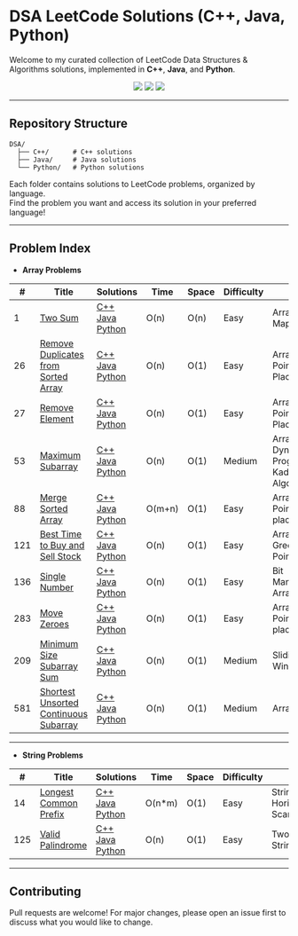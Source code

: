 # DSA LeetCode Solutions (C++, Java, Python)

Welcome to my curated collection of LeetCode Data Structures & Algorithms solutions, implemented in **C++**, **Java**, and **Python**.

<p align="center">
  <img src="https://img.shields.io/badge/DSA-LeetCode-blue" />
  <img src="https://img.shields.io/badge/Language-C++%2FJava%2FPython-yellow" />
  <img src="https://img.shields.io/badge/Problems%20Solved-12-green" />
</p>

---

## Repository Structure
```
DSA/
  ├── C++/      # C++ solutions
  ├── Java/     # Java solutions
  └── Python/   # Python solutions
```

Each folder contains solutions to LeetCode problems, organized by language.  
Find the problem you want and access its solution in your preferred language!

---

## Problem Index

- **Array Problems**

| #   | Title | Solutions | Time | Space | Difficulty | Tags |
|-----|-------|-----------|------|-------|------------|------|
| 1   | [Two Sum](https://leetcode.com/problems/two-sum/) | [C++](./C++/001_Two_Sum.cpp) <br> [Java](./Java/Two_Sum.java) <br> [Python](./Python/Two_Sum.py) | O(n) | O(n) | Easy | Array, Hash Map |
| 26  | [Remove Duplicates from Sorted Array](https://leetcode.com/problems/remove-duplicates-from-sorted-array/) | [C++](./C++/26_Remove_Duplicates_from_Sorted_Array.cpp) <br> [Java](./Java/Remove_Duplicates_from_Sorted_Array.java) <br> [Python](./Python/Remove_Duplicates_from_Sorted_Array.py) | O(n) | O(1) | Easy | Array, Two Pointers, In-Place |
| 27  | [Remove Element](https://leetcode.com/problems/remove-element/) | [C++](./C++/27_Remove%20Element.cpp) <br> [Java](./Java/Remove_Element.java) <br> [Python](./Python/Remove_Element.py) | O(n) | O(1) | Easy | Array, Two Pointers, In-Place |
| 53  | [Maximum Subarray](https://leetcode.com/problems/maximum-subarray/) | [C++](./C++/53_Maximum_Subarray.cpp) <br> [Java](./Java/Maximum_Subarray.java) <br> [Python](./Python/Maximum_Subarray.py) | O(n) | O(1) | Medium | Array, Dynamic Programming, Kadane's Algorithm |
| 88  | [Merge Sorted Array](https://leetcode.com/problems/merge-sorted-array/) | [C++](./C++/88_Merge_Sorted_Array.cpp) <br> [Java](./Java/Merge_Sorted_Array.java) <br> [Python](./Python/Merge_Sorted_Array.py) | O(m+n) | O(1) | Easy | Array, Two Pointers, In-place, Sorting |
| 121 | [Best Time to Buy and Sell Stock](https://leetcode.com/problems/best-time-to-buy-and-sell-stock/) | [C++](./C++/121_Best_Time_to_Buy_and_Sell_Stock.cpp) <br> [Java](./Java/Best_Time_to_Buy_and_Sell_Stock.java) <br> [Python](./Python/Best_Time_to_Buy_and_Sell_Stock.py) | O(n) | O(1) | Easy | Array, Greedy, Two Pointers |
| 136 | [Single Number](https://leetcode.com/problems/single-number/) | [C++](./C++/136_Single_Number.cpp) <br> [Java](./Java/Single_Number.java) <br> [Python](./Python/Single_Number.py) | O(n) | O(1) | Easy | Bit Manipulation, Array, XOR |
| 283 | [Move Zeroes](https://leetcode.com/problems/move-zeroes/) | [C++](./C++/283_Move_zeroes.cpp) <br> [Java](./Java/Move_Zeroes.java) <br> [Python](./Python/Move_Zeroes.py) | O(n) | O(1) | Easy | Array, Two Pointers, In-place |
| 209 | [Minimum Size Subarray Sum](https://leetcode.com/problems/minimum-size-subarray-sum/) | [C++](./C++/209_Minimum_Size_Subarray_Sum.cpp) <br> [Java](./Java/Minimum_Size_Subarray_Sum.java) <br> [Python](./Python/Minimum_Size_Subarray_Sum.py) | O(n) | O(1) | Medium | Sliding Window |
| 581 | [Shortest Unsorted Continuous Subarray](https://leetcode.com/problems/shortest-unsorted-continuous-subarray/) | [C++](./C++/581_Shortest_Unsorted_Continuous_Subarray.cpp) <br> [Java](./Java/Shortest_Unsorted_Continuous_Subarray.java) <br>[Python](./Python/Shortest_Unsorted_Continuous_Subarray.py) | O(n) | O(1) | Medium | Array, Sorting |

---

- **String Problems**

| #   | Title | Solutions | Time | Space | Difficulty | Tags |
|-----|-------|-----------|------|-------|------------|------|
| 14  | [Longest Common Prefix](https://leetcode.com/problems/longest-common-prefix/) | [C++](./C++/14_Longest_Common_Prefix.cpp) <br> [Java](./Java/Longest_Common_Prefix.java) <br> [Python](./Python/Longest_Common_Prefix.py) | O(n*m) | O(1) | Easy | String, Trie, Horizontal/Vertical Scanning |
| 125 | [Valid Palindrome](https://leetcode.com/problems/valid-palindrome/) | [C++](./C++/125_Valid_Palindrome.cpp)<br>[Java](./Java/Valid_Palindrome.java)<br>[Python](./Python/Valid_Palindrome.py) | O(n) | O(1) | Easy | Two Pointers, String |

---

## Contributing

Pull requests are welcome! For major changes, please open an issue first to discuss what you would like to change.
